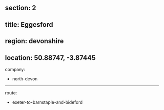 section: 2
----
title: Eggesford
----
region: devonshire
----
location: 50.88747, -3.87445
----
company:
- north-devon
----
route:
- exeter-to-barnstaple-and-bideford
